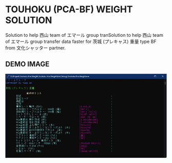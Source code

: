# TOUHOKU (PCA-BF) WEIGHT SOLUTION
 Solution to help 西山 team of エマール group tranSolution to help 西山 team of エマール group transfer data faster for 茨城 (プレキャス) 重量 type BF from 文化シャッター partner.

## DEMO IMAGE
<p align="center">
<img src="https://raw.githubusercontent.com/Tynab/Touhoku-Pca-Weight/main/pic/0.jpg"></img>
</p>